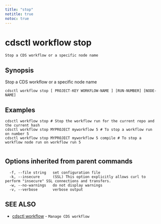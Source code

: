```yaml
---
title: "stop"
notitle: true
notoc: true
---
```

# cdsctl workflow stop

`Stop a CDS workflow or a specific node name`

## Synopsis

Stop a CDS workflow or a specific node name

```
cdsctl workflow stop [ PROJECT-KEY WORKFLOW-NAME ] [RUN-NUMBER] [NODE-NAME]
```

## Examples

```
cdsctl workflow stop # Stop the workflow run for the current repo and the current hash
cdsctl workflow stop MYPROJECT myworkflow 5 # To stop a workflow run on number 5
cdsctl workflow stop MYPROJECT myworkflow 5 compile # To stop a workflow node run on workflow run 5
	
```

## Options inherited from parent commands

```
  -f, --file string   set configuration file
  -k, --insecure      (SSL) This option explicitly allows curl to perform "insecure" SSL connections and transfers.
  -w, --no-warnings   do not display warnings
  -v, --verbose       verbose output
```

## SEE ALSO

* [cdsctl workflow](/docs/components/cdsctl/workflow/)	 - `Manage CDS workflow`

